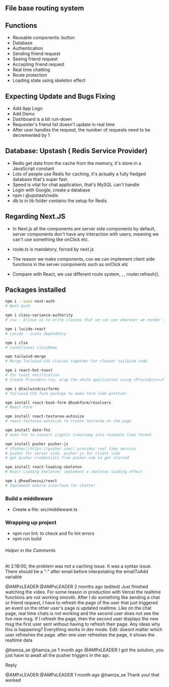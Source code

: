 ## File base routing system

## Functions

- Reusable components: button
- Database
- Authentication
- Sending friend request
- Seeing friend request
- Accepting friend request
- Real time chatting
- Route protection
- Loading state using skeleton effect

## Expecting Update and Bugs Fixing

- Add App Logo
- Add Demo
- Dashboard is a bit run-down
- Requester's friend list doesn't update in real time
- After user handles the request, the number of requests need to be decremented by 1

## Database: Upstash ( Redis Service Provider)

- Redis get data from the cache from the memory, it's store in a JavaScript constant
- Lots of people use Redis for caching, it's actually a fully fledged database that's super fast.
- Speed is vital for chat application, that's MySQL can't handle
- Login with Google, create a database
- npm i @upstash/redis
- db.ts in lib folder contains the setup for Redis

## Regarding Next.JS

- In Next.js all the components are server side components by default, server components don't have any interaction with users, meaning we can't use something like onClick etc.

- route.ts is mandatory, forced by next.js

- The reason we make components, cos we can implement client side functions in the server components such as onClick etc

- Compare with React, we use different route system, <Link />, <Image />, router.refresh(),

## Packages installed

```bash
npm i --save next-auth
# Next Auth
```

```bash
npm i class-variance-authority
# cva - Allows us to write classes that we can use wherever we render the button
```

```bash
npm i lucide-react
# Lucide - icons dependency
```

```bash
npm i clsx
# Conditional className
```

```bash
npm tailwind-merge
# Merge Tailwind CSS classes together for cleaner tailwind code
```

```bash
npm i react-hot-toast
# for toast notification
# Create Providers.tsx, wrap the whole application using <Providers></Providers>
```

```bash
npm i @tailwindcss/forms
# Tailwind CSS form package to make form look prettier
```

```bash
npm install react-hook-form @hookform/resolvers
# React Form
```

```bash
npm install react-textarea-autosize
# react-textarea-autosize to create textarea on the page
```

```bash
npm install date-fns
# date-fns to convert cryptic timestamp into readable time format
```

```bash
npm install pusher pusher-js
# [Pusher](https://pusher.com/) provides real time service
# pusher for server side, pusher-js for client side
# get pusher credentials from pusher.com to get started
```

```bash
npm install react-loading-skeleton
# React Loading Skeleton: implement a skeleton loading effect
```

```bash
npm i @headlessui/react
# Implement mobile interface for chatter
```

### Build a middleware

- Create a file: src/middleware.ts

### Wrapping up project

- npm run lint: to check and fix lint errors
- npm run build

###### Helper in the Comments

At 2:18:00, the problem was not a caching issue. It was a syntax issue. There should be a ":" after email before interpolating the emailToAdd variable

@AMPxLEADER
@AMPxLEADER
2 months ago (edited)
Just finished watching the video. For some reason in production with Vercel the realtime functions are not working smooth. After I do something like sending a chat or friend request, I have to refresh the page of the user that just triggered an event so the other user's page is updated realtime. Like on the chat page, real time chats is not working and the second user does not see the live new msg. If I refresh the page, then the second user displays the new msg the first user sent without having to refresh their page. Any ideas why this is happening? Everything works in dev mode. Edit: doesnt matter which user refreshes the page. after one user refreshes the page, it shows the realtime data

@hamza_se
@hamza_se
1 month ago
@AMPxLEADER I got the solution, you just have to await all the pusher triggers in the api.

Reply

@AMPxLEADER
@AMPxLEADER
1 month ago
@hamza_se Thank you! that worked
